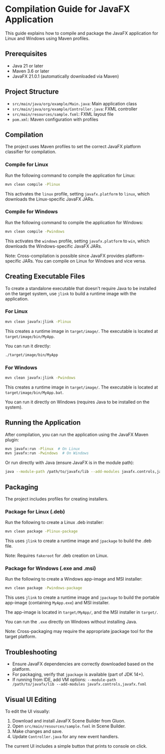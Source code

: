 # Compilation Guide for JavaFX Application

This guide explains how to compile and package the JavaFX application for Linux and Windows using Maven profiles.

## Prerequisites

- Java 21 or later
- Maven 3.6 or later
- JavaFX 21.0.1 (automatically downloaded via Maven)

## Project Structure

- `src/main/java/org/example/Main.java`: Main application class
- `src/main/java/org/example/Controller.java`: FXML controller
- `src/main/resources/sample.fxml`: FXML layout file
- `pom.xml`: Maven configuration with profiles

## Compilation

The project uses Maven profiles to set the correct JavaFX platform classifier for compilation.

### Compile for Linux

Run the following command to compile the application for Linux:

```bash
mvn clean compile -Plinux
```

This activates the `linux` profile, setting `javafx.platform` to `linux`, which downloads the Linux-specific JavaFX JARs.

### Compile for Windows

Run the following command to compile the application for Windows:

```bash
mvn clean compile -Pwindows
```

This activates the `windows` profile, setting `javafx.platform` to `win`, which downloads the Windows-specific JavaFX JARs.

Note: Cross-compilation is possible since JavaFX provides platform-specific JARs. You can compile on Linux for Windows and vice versa.

## Creating Executable Files

To create a standalone executable that doesn't require Java to be installed on the target system, use `jlink` to build a runtime image with the application.

### For Linux

```bash
mvn clean javafx:jlink -Plinux
```

This creates a runtime image in `target/image/`. The executable is located at `target/image/bin/MyApp`.

You can run it directly:

```bash
./target/image/bin/MyApp
```

### For Windows

```bash
mvn clean javafx:jlink -Pwindows
```

This creates a runtime image in `target/image/`. The executable is located at `target/image/bin/MyApp.bat`.

You can run it directly on Windows (requires Java to be installed on the system).

## Running the Application

After compilation, you can run the application using the JavaFX Maven plugin:

```bash
mvn javafx:run -Plinux  # On Linux
mvn javafx:run -Pwindows  # On Windows
```

Or run directly with Java (ensure JavaFX is in the module path):

```bash
java --module-path /path/to/javafx/lib --add-modules javafx.controls,javafx.fxml -cp target/classes org.example.Main
```

## Packaging

The project includes profiles for creating installers.

### Package for Linux (.deb)

Run the following to create a Linux .deb installer:

```bash
mvn clean package -Plinux-package
```

This uses `jlink` to create a runtime image and `jpackage` to build the .deb file.

Note: Requires `fakeroot` for .deb creation on Linux.

### Package for Windows (.exe and .msi)

Run the following to create a Windows app-image and MSI installer:

```bash
mvn clean package -Pwindows-package
```

This uses `jlink` to create a runtime image and `jpackage` to build the portable app-image (containing `MyApp.exe`) and MSI installer.

The app-image is located in `target/MyApp/`, and the MSI installer in `target/`.

You can run the `.exe` directly on Windows without installing Java.

Note: Cross-packaging may require the appropriate jpackage tool for the target platform.

## Troubleshooting

- Ensure JavaFX dependencies are correctly downloaded based on the platform.
- For packaging, verify that `jpackage` is available (part of JDK 14+).
- If running from IDE, add VM options: `--module-path /path/to/javafx/lib --add-modules javafx.controls,javafx.fxml`

## Visual UI Editing

To edit the UI visually:

1. Download and install JavaFX Scene Builder from Gluon.
2. Open `src/main/resources/sample.fxml` in Scene Builder.
3. Make changes and save.
4. Update `Controller.java` for any new event handlers.

The current UI includes a simple button that prints to console on click.
